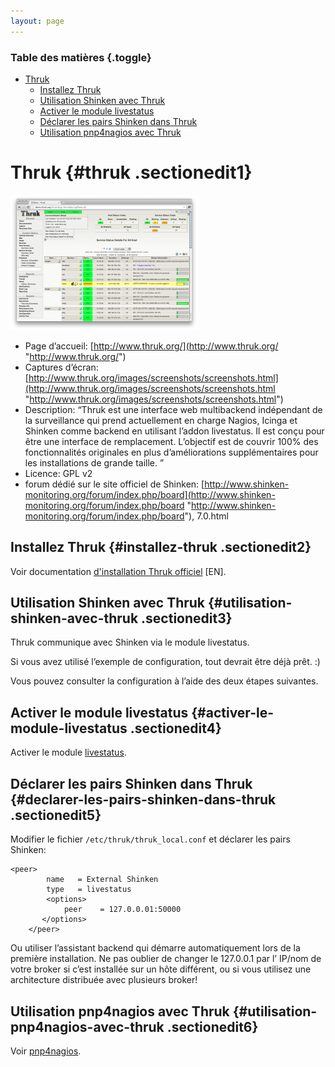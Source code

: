 ```yaml
---
layout: page
---
```


### Table des matières {.toggle}

-   [Thruk](use_with_thruk.html#thruk)
    -   [Installez Thruk](use_with_thruk.html#installez-thruk)
    -   [Utilisation Shinken avec
        Thruk](use_with_thruk.html#utilisation-shinken-avec-thruk)
    -   [Activer le module
        livestatus](use_with_thruk.html#activer-le-module-livestatus)
    -   [Déclarer les pairs Shinken dans
        Thruk](use_with_thruk.html#declarer-les-pairs-shinken-dans-thruk)
    -   [Utilisation pnp4nagios avec
        Thruk](use_with_thruk.html#utilisation-pnp4nagios-avec-thruk)

Thruk {#thruk .sectionedit1}
=====

[![](../../../../assets/media/shinken/thruk.png@w=300)](../../../../_detail/shinken/thruk.png@id=shinken%253Ashinken-use-ui%253Ause_with_thruk.html "shinken:thruk.png")

-   Page d’accueil:
    [http://www.thruk.org/](http://www.thruk.org/ "http://www.thruk.org/")
-   Captures d’écran:
    [http://www.thruk.org/images/screenshots/screenshots.html](http://www.thruk.org/images/screenshots/screenshots.html "http://www.thruk.org/images/screenshots/screenshots.html")
-   Description: “Thruk est une interface web multibackend indépendant
    de la surveillance qui prend actuellement en charge Nagios, Icinga
    et Shinken comme backend en utilisant l’addon livestatus. Il est
    conçu pour être une interface de remplacement. L’objectif est de
    couvrir 100% des fonctionnalités originales en plus d’améliorations
    supplémentaires pour les installations de grande taille. ”
-   Licence: GPL v2
-   forum dédié sur le site officiel de Shinken:
    [http://www.shinken-monitoring.org/forum/index.php/board](http://www.shinken-monitoring.org/forum/index.php/board "http://www.shinken-monitoring.org/forum/index.php/board"),
    7.0.html

Installez Thruk {#installez-thruk .sectionedit2}
---------------

Voir documentation [d'installation Thruk
officiel](http://www.thruk.org/documentation.html#_installation "http://www.thruk.org/documentation.html#_installation")
[EN].

Utilisation Shinken avec Thruk {#utilisation-shinken-avec-thruk .sectionedit3}
------------------------------

Thruk communique avec Shinken via le module livestatus.

Si vous avez utilisé l’exemple de configuration, tout devrait être déjà
prêt. :)

Vous pouvez consulter la configuration à l’aide des deux étapes
suivantes.

Activer le module livestatus {#activer-le-module-livestatus .sectionedit4}
----------------------------

Activer le module
[livestatus](../../../../shinken/enable_livestatus_module.html "shinken:enable_livestatus_module").

Déclarer les pairs Shinken dans Thruk {#declarer-les-pairs-shinken-dans-thruk .sectionedit5}
-------------------------------------

Modifier le fichier `/etc/thruk/thruk_local.conf` et déclarer les pairs
Shinken:

~~~
<peer>
        name   = External Shinken
        type   = livestatus
        <options>
            peer    = 127.0.0.01:50000
       </options>
    </peer>
~~~

Ou utiliser l’assistant backend qui démarre automatiquement lors de la
première installation. Ne pas oublier de changer le 127.0.0.1 par l’
IP/nom de votre broker si c’est installée sur un hôte différent, ou si
vous utilisez une architecture distribuée avec plusieurs broker!

Utilisation pnp4nagios avec Thruk {#utilisation-pnp4nagios-avec-thruk .sectionedit6}
---------------------------------

Voir
[pnp4nagios](http://wiki.monitoring-fr.org/shinken/shinken-use-ui/use_with_pnp4nagios "shinken:shinken-use-ui:use_with_pnp4nagios").
